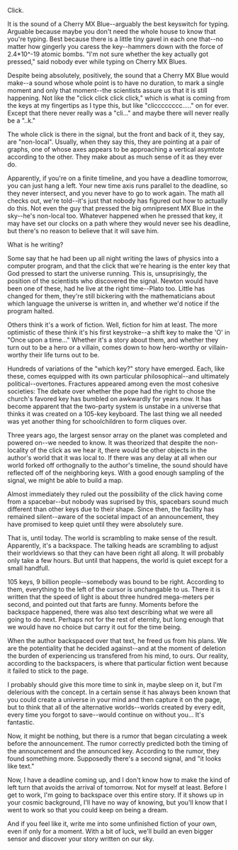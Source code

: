 Click.

It is the sound of a Cherry MX Blue--arguably the best keyswitch for typing.
Arguable because maybe you don't need the whole house to know that you're typing.
Best because there is a little tiny gavel in each one that--no matter how gingerly you caress the key--hammers down with the force of 2.4*10^-19 atomic bombs.
"I'm not sure whether the key actually got pressed," said nobody ever while typing on Cherry MX Blues.

Despite being absolutely, positively, the sound that a Cherry MX Blue would make--a sound whose whole point is to have no duration, to mark a single moment and only that moment--the scientists assure us that it is still happening.
Not like the "click click click click," which is what is coming from the keys at my fingertips as I type this, but like "clicccccccc....." on for ever.
Except that there never really was a "cli..." and maybe there will never really be a "..k."

The whole click is there in the signal, but the front and back of it, they say, are "non-local".
Usually, when they say this, they are pointing at a pair of graphs, one of whose axes appears to be approaching a vertical asymtote according to the other.
They make about as much sense of it as they ever do.

Apparently, if you're on a finite timeline, and you have a deadline tomorrow, you can just hang a left.
Your new time axis runs parallel to the deadline, so they never intersect, and you never have to go to work again.
The math all checks out, we're told--it's just that nobody has figured out how to actually do this.
Not even the guy that pressed the big omnipresent MX Blue in the sky--he's non-local too.
Whatever happened when he pressed that key, it may have set our clocks on a path where they would never see his deadline, but there's no reason to believe that it will save him.

What is he writing?

Some say that he had been up all night writing the laws of physics into a computer program, and that the click that we're hearing is the enter key that God pressed to start the universe running.
This is, unsuprisingly, the position of the scientists who discovered the signal.
Newton would have been one of these, had he live at the right time--Plato too.
Little has changed for them, they're still bickering with the mathematicians about which language the universe is written in, and whether we'd notice if the program halted.

Others think it's a work of fiction.
Well, fiction for him at least.
The more optimistic of these think it's his first keystroke--a shift key to make the 'O' in "Once upon a time..."
Whether it's a story about them, and whether they turn out to be a hero or a villain, comes down to how hero-worthy or villain-worthy their life turns out to be.

Hundreds of variations of the "which key?" story have emerged.
Each, like these, comes equipped with its own particular philosophical--and ultimately political--overtones.
Fractures appeared among even the most cohesive societies:
The debate over whether the pope had the right to chose the church's favored key has bumbled on awkwardly for years now.
It has become apparent that the two-party system is unstabe in a universe that thinks it was created on a 105-key keyboard.
The last thing we all needed was yet another thing for schoolchildren to form cliques over.

Three years ago, the largest sensor array on the planet was completed and powered on--we needed to know.
It was theorized that despite the non-locality of the click as we hear it, there would be other objects in the author's world that it was local to.  If there was any delay at all when our world forked off orthognally to the author's timeline, the sound should have reflected off of the neighboring keys.  With a good enough sampling of the signal, we might be able to build a map.

Almost immediately they ruled out the possibility of the click having come from a spacebar--but nobody was suprised by this, spacebars sound much different than other keys due to their shape.
Since then, the facility has remained silent--aware of the societal impact of an announcement, they have promised to keep quiet until they were absolutely sure.

That is, until today.
The world is scrambling to make sense of the result.
Apparently, it's a backspace.
The talking heads are scrambling to adjust their worldviews so that they can have been right all along.
It will probably only take a few hours.
But until that happens, the world is quiet except for a small handfull.

105 keys, 9 billion people--somebody was bound to be right.
According to them, everything to the left of the cursor is unchangable to us.
There it is written that the speed of light is about three hundred mega-meters per second, and pointed out that farts are funny.
Moments before the backspace happened, there was also text describing what we were all going to do next.
Perhaps not for the rest of eternity, but long enough that we would have no choice but carry it out for the time being.

When the author backspaced over that text, he freed us from his plans.
We are the potentiality that he decided against--and at the moment of deletion the burden of experiencing us transfered from his mind, to ours.
Our reality, according to the backspacers, is where that particular fiction went because it failed to stick to the page.

I probably should give this more time to sink in, maybe sleep on it, but I'm delerious with the concept.
In a certain sense it has always been known that you could create a universe in your mind and then capture it on the page, but to think that all of the alternative worlds--worlds created by every edit, every time you forgot to save--would continue on without you...
It's fantastic.

Now, it might be nothing, but there is a rumor that began circulating a week before the announcement.
The rumor correctly predicted both the timing of the announcement and the announced key.
According to the rumor, they found something more.
Supposedly there's a second signal, and "it looks like text."

Now, I have a deadline coming up, and I don't know how to make the kind of left turn that avoids the arrival of tomorrow.
Not for myself at least.
Before I get to work, I'm going to backspace over this entire story.
If it shows up in your cosmic background, I'll have no way of knowing, but you'll know that I went to work so that you could keep on being a dream.

And if you feel like it, write me into some unfinished fiction of your own, even if only for a moment.
With a bit of luck, we'll build an even bigger sensor and discover your story written on our sky.

